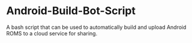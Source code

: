 Android-Build-Bot-Script
========================

A bash script that can be used to automatically build and upload Android ROMS to a cloud service for sharing.